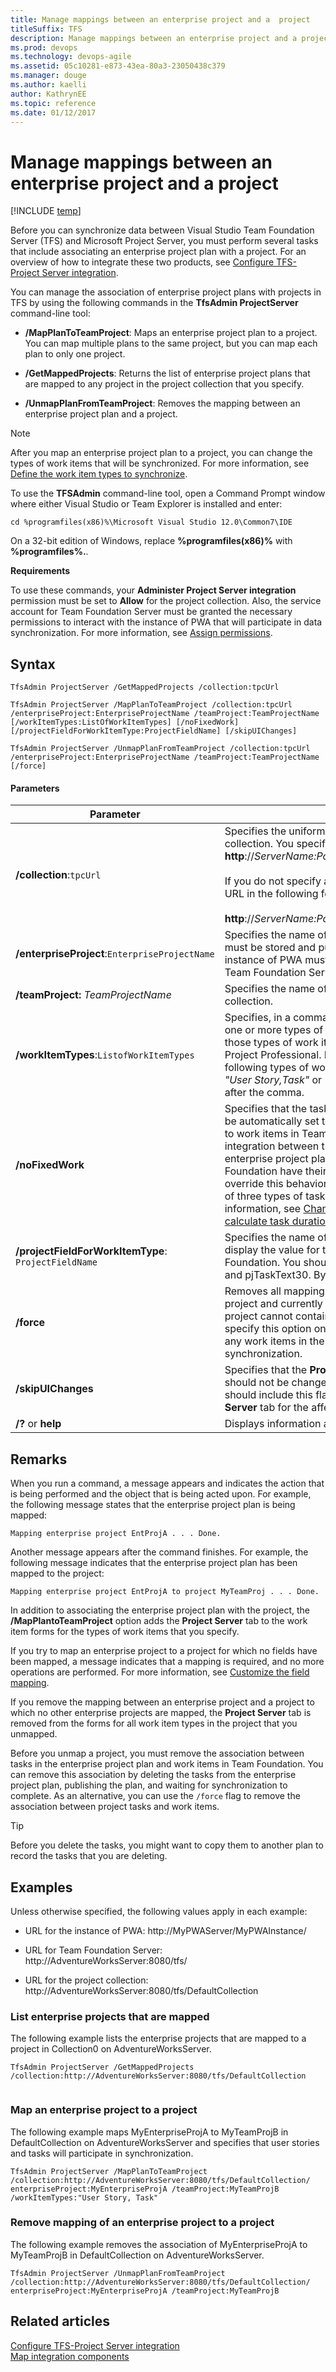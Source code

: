 ```yaml
---
title: Manage mappings between an enterprise project and a  project
titleSuffix: TFS 
description: Manage mappings between an enterprise project and a project to support Team Foundation Server & Project Server integration
ms.prod: devops
ms.technology: devops-agile
ms.assetid: 05c10281-e873-43ea-80a3-23050438c379
ms.manager: douge
ms.author: kaelli
author: KathrynEE
ms.topic: reference
ms.date: 01/12/2017
---
```


# Manage mappings between an enterprise project and a  project

[!INCLUDE [temp](../_shared/tfs-ps-sync-header.md)]

<a name="Top"></a> Before you can synchronize data between Visual Studio Team Foundation Server (TFS) and Microsoft Project Server, you must perform several tasks that include associating an enterprise project plan with a project. For an overview of how to integrate these two products, see [Configure TFS-Project Server integration](configure-tfs-project-server-integration.md).  
  
 You can manage the association of enterprise project plans with projects in TFS by using the following commands in the **TfsAdmin ProjectServer** command-line tool:  
  
-   **/MapPlanToTeamProject**: Maps an enterprise project plan to a project. You can map multiple plans to the same project, but you can map each plan to only one project.  
  
-   **/GetMappedProjects**: Returns the list of enterprise project plans that are mapped to any project in the project collection that you specify.  
  
-   **/UnmapPlanFromTeamProject**: Removes the mapping between an enterprise project plan and a project.  
  
> [!NOTE]
>  After you map an enterprise project plan to a project, you can change the types of work items that will be synchronized. For more information, see [Define the work item types to synchronize](define-work-item-types-available-synchronization.md).  
  
 To use the **TFSAdmin**  command-line tool, open a Command Prompt window where either Visual Studio or Team Explorer is installed and enter:  
  
```  
cd %programfiles(x86)%\Microsoft Visual Studio 12.0\Common7\IDE  
```  
  
 On a 32-bit edition of Windows, replace **%programfiles(x86)%** with **%programfiles%.**.  
  
 **Requirements**  
  
 To use these commands, your **Administer Project Server integration** permission must be set to **Allow** for the project collection. Also, the service account for Team Foundation Server must be granted the necessary permissions to interact with the instance of PWA that will participate in data synchronization.  For more information, see [Assign permissions](assign-permissions-support-tfs-project-server-integration.md).  
  
 
  
## Syntax  
  
```  
TfsAdmin ProjectServer /GetMappedProjects /collection:tpcUrl  
```  
  
```  
TfsAdmin ProjectServer /MapPlanToTeamProject /collection:tpcUrl /enterpriseProject:EnterpriseProjectName /teamProject:TeamProjectName [/workItemTypes:ListOfWorkItemTypes] [/noFixedWork] [/projectFieldForWorkItemType:ProjectFieldName] [/skipUIChanges]  
```  
  
```  
TfsAdmin ProjectServer /UnmapPlanFromTeamProject /collection:tpcUrl /enterpriseProject:EnterpriseProjectName /teamProject:TeamProjectName [/force]  
```  
  
#### Parameters  
  
|**Parameter**|**Description**|  
|-------------------|---------------------|  
|**/collection**:`tpcUrl`|Specifies the uniform resource locator (URL) of a project collection. You specify the URL in the following format: **http**://*ServerName:Port/VirtualDirectoryName/CollectionName*<br /><br /> If you do not specify a virtual directory is used, you specify the URL in the following format:<br /><br /> **http**://*ServerName:Port/CollectionName*|  
|**/enterpriseProject**:`EnterpriseProjectName`|Specifies the name of an enterprise project plan. The plan must be stored and published on Project Server, and the instance of PWA must be registered with the deployment of Team Foundation Server where the project collection is stored.|  
|**/teamProject:** *TeamProjectName*|Specifies the name of a project that is defined in the project collection.|  
|**/workItemTypes**:`ListofWorkItemTypes`|Specifies, in a comma-delimited list, the reference names of one or more types of work items. You should specify only those types of work items whose data you want to track in Project Professional. For example, you can specify the following types of work item to support an Agile process as *"User Story,Task"* or *"User Story",Task* Do not include a space after the comma.|  
|**/noFixedWork**|Specifies that the task type in Project Professional should not be automatically set to Fixed Work for tasks that are mapped to work items in Team Foundation. By default, as part of the integration between the two server products, tasks in the enterprise project plan that are mapped to work items in Team Foundation have their task type set to **Fixed Work**. You can override this behavior by using this switch. Fixed work is one of three types of tasks that you can use in Project. For more information, see [Change the task type Project uses to calculate task duration](http://go.microsoft.com/fwlink/?LinkId=203354).|  
|**/projectFieldForWorkItemType**: `ProjectFieldName`|Specifies the name of the Microsoft Project field in which to display the value for the work item type that is defined in Team Foundation. You should specify a value between pjTaskText1 and pjTaskText30. By default, the value is pjTaskText30.|  
|**/force**|Removes all mappings for all work items that are defined in the project and currently linked to a project plan. An unmapped project cannot contain any linked work items. You should specify this option only if you are sure that you no longer want any work items in the project to continue to participate in data synchronization.|  
|**/skipUIChanges**|Specifies that the **Project Server** tab in the work item form should not be changed for the types that you specify. You should include this flag if you have customized the **Project Server** tab for the affected types.|  
|**/?** or **help**|Displays information about the command.|  
  
## Remarks  
 When you run a command, a message appears and indicates the action that is being performed and the object that is being acted upon. For example, the following message states that the enterprise project plan is being mapped:  
  
```  
Mapping enterprise project EntProjA . . . Done.  
```  
  
 Another message appears after the command finishes. For example, the following message indicates that the enterprise project plan has been mapped to the project:  
  
```  
Mapping enterprise project EntProjA to project MyTeamProj . . . Done.  
```  
  
 In addition to associating the enterprise project plan with the project, the **/MapPlantoTeamProject** option adds the **Project Server** tab to the work item forms for the types of work items that you specify.  
  
 If you try to map an enterprise project to a project for which no fields have been mapped, a message indicates that a mapping is required, and no more operations are performed. For more information, see [Customize the field mapping](customize-field-mapping-tfs-project-server.md).  
  
 If you remove the mapping between an enterprise project and a project to which no other enterprise projects are mapped, the **Project Server** tab is removed from the forms for all work item types in the project that you unmapped.  
  
 Before you unmap a project, you must remove the association between tasks in the enterprise project plan and work items in Team Foundation. You can remove this association by deleting the tasks from the enterprise project plan, publishing the plan, and waiting for synchronization to complete. As an alternative, you can use the `/force` flag to remove the association between project tasks and work items.  
  
> [!TIP]
>  Before you delete the tasks, you might want to copy them to another plan to record the tasks that you are deleting.  
  
## Examples  
 Unless otherwise specified, the following values apply in each example:  
  
-   URL for the instance of PWA: http://MyPWAServer/MyPWAInstance/  
  
-   URL for Team Foundation Server: http://AdventureWorksServer:8080/tfs/  
  
-   URL for the project collection: http://AdventureWorksServer:8080/tfs/DefaultCollection  
  
### List enterprise projects that are mapped  
 The following example lists the enterprise projects that are mapped to a project in Collection0 on AdventureWorksServer.  
  
```  
TfsAdmin ProjectServer /GetMappedProjects /collection:http://AdventureWorksServer:8080/tfs/DefaultCollection  
  
```  
  
### Map an enterprise project to a project  
 The following example maps MyEnterpriseProjA to MyTeamProjB in DefaultCollection on AdventureWorksServer and specifies that user stories and tasks will participate in synchronization.  
  
```  
TfsAdmin ProjectServer /MapPlanToTeamProject /collection:http://AdventureWorksServer:8080/tfs/DefaultCollection/ enterpriseProject:MyEnterpriseProjA /teamProject:MyTeamProjB /workItemTypes:"User Story, Task"  
```  
  
### Remove mapping of an enterprise project to a project  
 The following example removes the association of MyEnterpriseProjA to MyTeamProjB in DefaultCollection on AdventureWorksServer.  
  
```  
TfsAdmin ProjectServer /UnmapPlanFromTeamProject /collection:http://AdventureWorksServer:8080/tfs/DefaultCollection/ enterpriseProject:MyEnterpriseProjA /teamProject:MyTeamProjB  
```  
  
## Related articles  
 [Configure TFS-Project Server integration](configure-tfs-project-server-integration.md)   
 [Map integration components](map-integration-components.md)